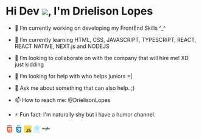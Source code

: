 <h1>Hi Dev <img src="https://raw.githubusercontent.com/kaueMarques/kaueMarques/master/hi.gif" width="30px">, I'm Drielison Lopes</h1>


- 🔭 I’m currently working on developing my FrontEnd Skills ^_^
- 🌱 I’m currently learning HTML, CSS, JAVASCRIPT, TYPESCRIPT, REACT, REACT NATIVE, NEXT.js and NODEJS
- 👯 I’m looking to collaborate on with the company that will hire me! XD just kidding
- 🤔 I’m looking for help with who helps juniors =|
- 💬 Ask me about something that can also help. ;)
- 📫 How to reach me: @DrielisonLopes

- ⚡ Fun fact: I'm naturally shy but i have a humor channel.

<p align="left">
<img src="https://raw.githubusercontent.com/devicons/devicon/master/icons/html5/html5-original-wordmark.svg" alt="html5"  width="20" height="20"/>
<img src="https://raw.githubusercontent.com/devicons/devicon/master/icons/css3/css3-plain-wordmark.svg" alt="css3"  width="20" height="20"/>
<img src="https://raw.githubusercontent.com/devicons/devicon/master/icons/javascript/javascript-original.svg" alt="javascript" width="20" height="20"/>
<img src="https://raw.githubusercontent.com/devicons/devicon/master/icons/react/react-original-wordmark.svg" alt="react" width="20" height="20"/>
<img src="https://raw.githubusercontent.com/devicons/devicon/master/icons/nodejs/nodejs-original-wordmark.svg" alt="nodejs" width="20" height="20"/></p><p align="center">
</p>
